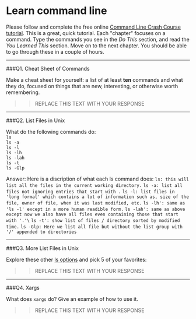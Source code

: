 # Learn command line

Please follow and complete the free online [Command Line Crash Course
tutorial](http://cli.learncodethehardway.org/book/). This is a great,
quick tutorial. Each "chapter" focuses on a command. Type the commands
you see in the _Do This_ section, and read the _You Learned This_
section. Move on to the next chapter. You should be able to go through
these in a couple of hours.

---

###Q1.  Cheat Sheet of Commands  

Make a cheat sheet for yourself: a list of at least **ten** commands and what they do, focused on things that are new, interesting, or otherwise worth remembering.

> > REPLACE THIS TEXT WITH YOUR RESPONSE

---

###Q2.  List Files in Unix   

What do the following commands do:  
`ls`  
`ls -a`  
`ls -l`  
`ls -lh`  
`ls -lah`  
`ls -t`  
`ls -Glp`  

Answer:
Here is a discription of what each ls command does:
`ls: this will list all the files in the current working directory.`
`ls -a: list all files not ignoring entries that start with .`
`ls -l: list files in 'long format' which contains a lot of information such as, size of the file, owner of file, when it was last modified, etc.`
`ls -lh': same as 'ls -l' except in a more human readible form.`
`ls -lah': same as above except now we also have all files even containing those that start with '.'\`
`ls -t': show list of files / directory sorted by modified time.`
`ls -Glp: Here we list all file but without the list group with '/' appended to directories`

---

###Q3.  More List Files in Unix  

Explore these other [ls options](http://www.techonthenet.com/unix/basic/ls.php) and pick 5 of your favorites:

> > REPLACE THIS TEXT WITH YOUR RESPONSE

---

###Q4.  Xargs   

What does `xargs` do? Give an example of how to use it.

> > REPLACE THIS TEXT WITH YOUR RESPONSE

 

